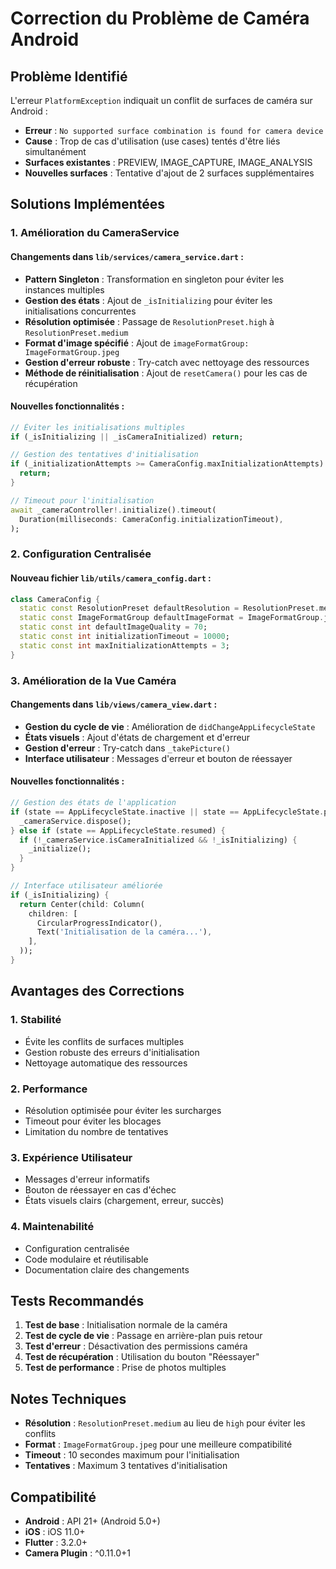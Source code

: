 # Correction du Problème de Caméra Android

## Problème Identifié

L'erreur `PlatformException` indiquait un conflit de surfaces de caméra sur Android :
- **Erreur** : `No supported surface combination is found for camera device`
- **Cause** : Trop de cas d'utilisation (use cases) tentés d'être liés simultanément
- **Surfaces existantes** : PREVIEW, IMAGE_CAPTURE, IMAGE_ANALYSIS
- **Nouvelles surfaces** : Tentative d'ajout de 2 surfaces supplémentaires

## Solutions Implémentées

### 1. Amélioration du CameraService

#### Changements dans `lib/services/camera_service.dart` :
- **Pattern Singleton** : Transformation en singleton pour éviter les instances multiples
- **Gestion des états** : Ajout de `_isInitializing` pour éviter les initialisations concurrentes
- **Résolution optimisée** : Passage de `ResolutionPreset.high` à `ResolutionPreset.medium`
- **Format d'image spécifié** : Ajout de `imageFormatGroup: ImageFormatGroup.jpeg`
- **Gestion d'erreur robuste** : Try-catch avec nettoyage des ressources
- **Méthode de réinitialisation** : Ajout de `resetCamera()` pour les cas de récupération

#### Nouvelles fonctionnalités :
```dart
// Éviter les initialisations multiples
if (_isInitializing || _isCameraInitialized) return;

// Gestion des tentatives d'initialisation
if (_initializationAttempts >= CameraConfig.maxInitializationAttempts) {
  return;
}

// Timeout pour l'initialisation
await _cameraController!.initialize().timeout(
  Duration(milliseconds: CameraConfig.initializationTimeout),
);
```

### 2. Configuration Centralisée

#### Nouveau fichier `lib/utils/camera_config.dart` :
```dart
class CameraConfig {
  static const ResolutionPreset defaultResolution = ResolutionPreset.medium;
  static const ImageFormatGroup defaultImageFormat = ImageFormatGroup.jpeg;
  static const int defaultImageQuality = 70;
  static const int initializationTimeout = 10000;
  static const int maxInitializationAttempts = 3;
}
```

### 3. Amélioration de la Vue Caméra

#### Changements dans `lib/views/camera_view.dart` :
- **Gestion du cycle de vie** : Amélioration de `didChangeAppLifecycleState`
- **États visuels** : Ajout d'états de chargement et d'erreur
- **Gestion d'erreur** : Try-catch dans `_takePicture()`
- **Interface utilisateur** : Messages d'erreur et bouton de réessayer

#### Nouvelles fonctionnalités :
```dart
// Gestion des états de l'application
if (state == AppLifecycleState.inactive || state == AppLifecycleState.paused) {
  _cameraService.dispose();
} else if (state == AppLifecycleState.resumed) {
  if (!_cameraService.isCameraInitialized && !_isInitializing) {
    _initialize();
  }
}

// Interface utilisateur améliorée
if (_isInitializing) {
  return Center(child: Column(
    children: [
      CircularProgressIndicator(),
      Text('Initialisation de la caméra...'),
    ],
  ));
}
```

## Avantages des Corrections

### 1. **Stabilité**
- Évite les conflits de surfaces multiples
- Gestion robuste des erreurs d'initialisation
- Nettoyage automatique des ressources

### 2. **Performance**
- Résolution optimisée pour éviter les surcharges
- Timeout pour éviter les blocages
- Limitation du nombre de tentatives

### 3. **Expérience Utilisateur**
- Messages d'erreur informatifs
- Bouton de réessayer en cas d'échec
- États visuels clairs (chargement, erreur, succès)

### 4. **Maintenabilité**
- Configuration centralisée
- Code modulaire et réutilisable
- Documentation claire des changements

## Tests Recommandés

1. **Test de base** : Initialisation normale de la caméra
2. **Test de cycle de vie** : Passage en arrière-plan puis retour
3. **Test d'erreur** : Désactivation des permissions caméra
4. **Test de récupération** : Utilisation du bouton "Réessayer"
5. **Test de performance** : Prise de photos multiples

## Notes Techniques

- **Résolution** : `ResolutionPreset.medium` au lieu de `high` pour éviter les conflits
- **Format** : `ImageFormatGroup.jpeg` pour une meilleure compatibilité
- **Timeout** : 10 secondes maximum pour l'initialisation
- **Tentatives** : Maximum 3 tentatives d'initialisation

## Compatibilité

- **Android** : API 21+ (Android 5.0+)
- **iOS** : iOS 11.0+
- **Flutter** : 3.2.0+
- **Camera Plugin** : ^0.11.0+1 